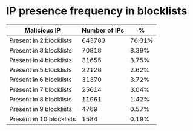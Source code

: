 # IP presence frequency in blocklists
| Malicious IP | Number of IPs | % |
|----|----|----|
| Present in 2 blocklists | 643783 | 76.31% |
| Present in 3 blocklists | 70818 | 8.39% |
| Present in 4 blocklists | 31655 | 3.75% |
| Present in 5 blocklists | 22126 | 2.62% |
| Present in 6 blocklists | 31370 | 3.72% |
| Present in 7 blocklists | 25614 | 3.04% |
| Present in 8 blocklists | 11961 | 1.42% |
| Present in 9 blocklists | 4769 | 0.57% |
| Present in 10 blocklists | 1584 | 0.19% |
